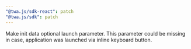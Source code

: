 ```yaml
---
"@twa.js/sdk-react": patch
"@twa.js/sdk": patch
---
```


Make init data optional launch parameter. This parameter could be missing in case, application was launched via inline keyboard button.
